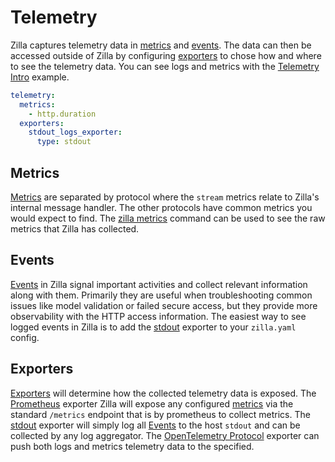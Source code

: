 # Telemetry

Zilla captures telemetry data in [metrics](#metrics) and [events](#events). The data can then be accessed outside of Zilla by configuring [exporters](#exporters) to chose how and where to see the telemetry data. You can see logs and metrics with the [Telemetry Intro](../tutorials/telemetry/telemetry-intro.md) example.

```yaml
telemetry:
  metrics:
    - http.duration
  exporters:
    stdout_logs_exporter:
      type: stdout
```

## Metrics

[Metrics](../reference/config/overview.md#metrics) are separated by protocol where the `stream` metrics relate to Zilla's internal message handler. The other protocols have common metrics you would expect to find. The [zilla metrics](../reference/config/zilla-cli.md#zilla-metrics) command can be used to see the raw metrics that Zilla has collected.

## Events

[Events](../reference/config/telemetry/events.md) in Zilla signal important activities and collect relevant information along with them. Primarily they are useful when troubleshooting common issues like model validation or failed secure access, but they provide more observability with the HTTP access information. The easiest way to see logged events in Zilla is to add the [stdout](../reference/config/telemetry/exporters/stdout.md) exporter to your `zilla.yaml` config.

## Exporters

[Exporters](../reference/config/overview.md#exporters) will determine how the collected telemetry data is exposed. The [Prometheus](../reference/config/telemetry/exporters/prometheus.md) exporter Zilla will expose any configured [metrics](../reference/config/overview.md#metrics) via the standard `/metrics` endpoint that is by prometheus to collect metrics. The [stdout](../reference/config/telemetry/exporters/stdout.md) exporter will simply log all [Events](#events) to the host `stdout` and can be collected by any log aggregator. The [OpenTelemetry Protocol](../reference/config/telemetry/exporters/otlp.md) exporter can push both logs and metrics telemetry data to the specified.
